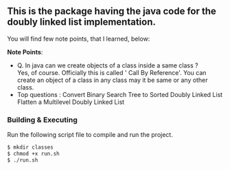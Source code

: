 ## This is the package having the java code for the doubly linked list implementation.
You will find few note points, that I learned, below:


**Note Points**:
- Q. In java can we create objects of a class inside a same class ? <br/>
Yes, of course. Officially this is called ' Call By Reference'. You can create an object of a class in any class may it be same or any other class.
- Top questions :
    Convert Binary Search Tree to Sorted Doubly Linked List
    Flatten a Multilevel Doubly Linked List

### Building & Executing 
Run the following script file to compile and run the project.

```bash
$ mkdir classes
$ chmod +x run.sh
$ ./run.sh
```